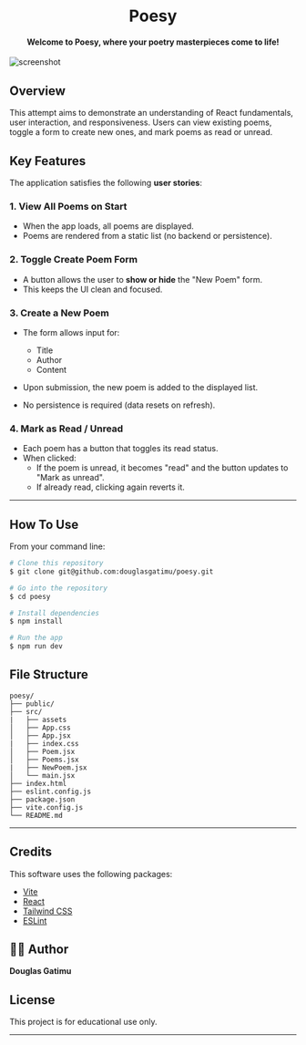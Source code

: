 
<h1 align="center">
  
  <br>
  Poesy
  <br>
</h1>

<h4 align="center"> Welcome to Poesy, where your poetry masterpieces come to life!</h4>

![screenshot](src/assets/poesy.gif)

## Overview
This attempt aims to demonstrate an understanding of React fundamentals, user interaction, and responsiveness. Users can view existing poems, toggle a form to create new ones, and mark poems as read or unread.

## Key Features

The application satisfies the following **user stories**:

### 1. View All Poems on Start
- When the app loads, all poems are displayed.
- Poems are rendered from a static list (no backend or persistence).

### 2. Toggle Create Poem Form
- A button allows the user to **show or hide** the "New Poem" form.
- This keeps the UI clean and focused.

### 3. Create a New Poem
- The form allows input for:
  - Title
  - Author
  - Content

- Upon submission, the new poem is added to the displayed list.
- No persistence is required (data resets on refresh).

### 4. Mark as Read / Unread
- Each poem has a button that toggles its read status.
- When clicked:
  - If the poem is unread, it becomes "read" and the button updates to "Mark as unread".
  - If already read, clicking again reverts it.

---

## How To Use

From your command line:

```bash
# Clone this repository
$ git clone git@github.com:douglasgatimu/poesy.git

# Go into the repository
$ cd poesy

# Install dependencies
$ npm install

# Run the app
$ npm run dev
```

## File Structure

```
poesy/
├── public/
├── src/
|   ├── assets
│   ├── App.css
│   ├── App.jsx
|   ├── index.css
│   ├── Poem.jsx
│   ├── Poems.jsx
|   ├── NewPoem.jsx
│   └── main.jsx
├── index.html
├── eslint.config.js
├── package.json
├── vite.config.js
└── README.md
```

---



## Credits

This software uses the following packages:

- [Vite](https://vite.dev/)
- [React](https://react.dev/)
- [Tailwind CSS](https://tailwindcss.com/)
- [ESLint](https://eslint.org/)

## 👨‍💻 Author

**Douglas Gatimu**

## License
This project is for educational use only.

---


